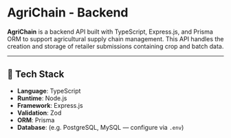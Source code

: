 # AgriChain - Backend

**AgriChain** is a backend API built with TypeScript, Express.js, and Prisma ORM to support agricultural supply chain management. This API handles the creation and storage of retailer submissions containing crop and batch data.

---

## 🚀 Tech Stack

- **Language**: TypeScript
- **Runtime**: Node.js
- **Framework**: Express.js
- **Validation**: Zod
- **ORM**: Prisma
- **Database**: (e.g. PostgreSQL, MySQL — configure via `.env`)
